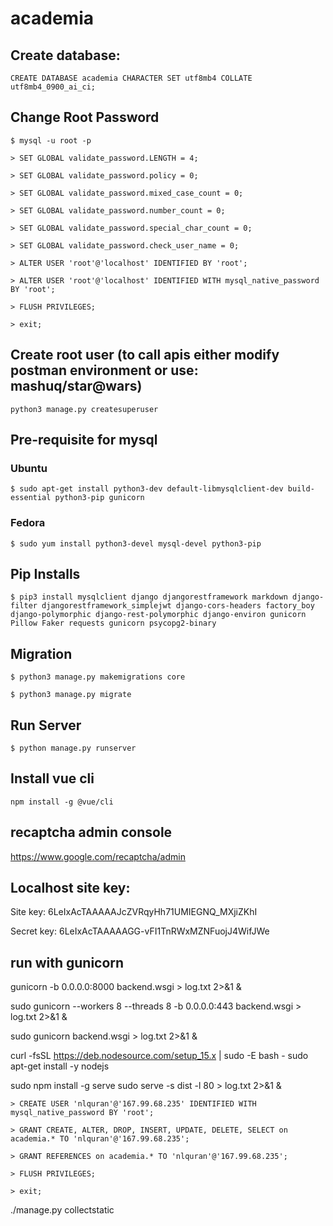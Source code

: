 # academia

## Create database: 

`CREATE DATABASE academia CHARACTER SET utf8mb4 COLLATE utf8mb4_0900_ai_ci;`

## Change Root Password
`$ mysql -u root -p`

`> SET GLOBAL validate_password.LENGTH = 4;`

`> SET GLOBAL validate_password.policy = 0;`

`> SET GLOBAL validate_password.mixed_case_count = 0;`

`> SET GLOBAL validate_password.number_count = 0;`

`> SET GLOBAL validate_password.special_char_count = 0;`

`> SET GLOBAL validate_password.check_user_name = 0;`

`> ALTER USER 'root'@'localhost' IDENTIFIED BY 'root';`

`> ALTER USER 'root'@'localhost' IDENTIFIED WITH mysql_native_password BY 'root';`

`> FLUSH PRIVILEGES;`

`> exit;`

## Create root user (to call apis either modify postman environment or use: mashuq/star@wars)

`python3 manage.py createsuperuser`

## Pre-requisite for mysql
### Ubuntu
`$ sudo apt-get install python3-dev default-libmysqlclient-dev build-essential python3-pip gunicorn`
### Fedora
`$ sudo yum install python3-devel mysql-devel python3-pip`

## Pip Installs
`$ pip3 install mysqlclient django djangorestframework markdown django-filter djangorestframework_simplejwt django-cors-headers factory_boy django-polymorphic django-rest-polymorphic django-environ gunicorn Pillow Faker requests gunicorn psycopg2-binary`

## Migration
`$ python3 manage.py makemigrations core`

`$ python3 manage.py migrate`

## Run Server
`$ python manage.py runserver`


## Install vue cli
`npm install -g @vue/cli`

## recaptcha admin console
https://www.google.com/recaptcha/admin

## Localhost site key: 

Site key: 6LeIxAcTAAAAAJcZVRqyHh71UMIEGNQ_MXjiZKhI

Secret key: 6LeIxAcTAAAAAGG-vFI1TnRWxMZNFuojJ4WifJWe


## run with gunicorn

gunicorn -b 0.0.0.0:8000 backend.wsgi > log.txt 2>&1 &

sudo gunicorn --workers 8 --threads 8 -b 0.0.0.0:443 backend.wsgi > log.txt 2>&1 &

sudo gunicorn backend.wsgi > log.txt 2>&1 &


curl -fsSL https://deb.nodesource.com/setup_15.x | sudo -E bash -
sudo apt-get install -y nodejs


sudo npm install -g serve
sudo serve -s dist -l 80 > log.txt 2>&1 &



`> CREATE USER 'nlquran'@'167.99.68.235' IDENTIFIED WITH mysql_native_password BY 'root';`

`> GRANT CREATE, ALTER, DROP, INSERT, UPDATE, DELETE, SELECT on academia.* TO 'nlquran'@'167.99.68.235';`

`> GRANT REFERENCES on academia.* TO 'nlquran'@'167.99.68.235';`

`> FLUSH PRIVILEGES;`

`> exit;`


./manage.py collectstatic
